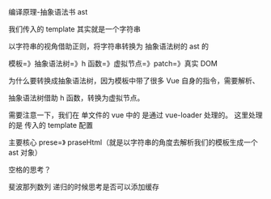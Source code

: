 编译原理-抽象语法书 ast

我们传入的 template 其实就是一个字符串

以字符串的视角借助正则，将字符串转换为 抽象语法树的 ast 的

模板=》抽象语法树=》h 函数=》虚拟节点=》patch=》真实 DOM

为什么要转换成抽象语法树，因为模板中带了很多 Vue 自身的指令，需要解析、

抽象语法树借助 h 函数，转换为虚拟节点。

需要注意一下，我们在 单文件的 vue 中的 <template></template> 是通过 vue-loader 处理的。
这里处理的是 传入的 template 配置

主要核心 prese=》 praseHtml（就是以字符串的角度去解析我们的模板生成一个 ast 对象）

空格的思考？

斐波那列数列
递归的时候思考是否可以添加缓存
